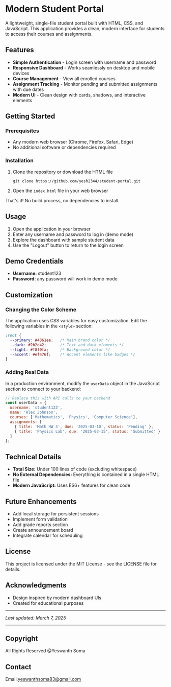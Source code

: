 # Modern Student Portal

A lightweight, single-file student portal built with HTML, CSS, and JavaScript. This application provides a clean, modern interface for students to access their courses and assignments.


## Features

- **Simple Authentication** - Login screen with username and password
- **Responsive Dashboard** - Works seamlessly on desktop and mobile devices
- **Course Management** - View all enrolled courses
- **Assignment Tracking** - Monitor pending and submitted assignments with due dates
- **Modern UI** - Clean design with cards, shadows, and interactive elements

## Getting Started

### Prerequisites

- Any modern web browser (Chrome, Firefox, Safari, Edge)
- No additional software or dependencies required

### Installation

1. Clone the repository or download the HTML file
   ```
   git clone https://github.com/yesh2344/student-portal.git
   ```
   
2. Open the `index.html` file in your web browser

That's it! No build process, no dependencies to install.

## Usage

1. Open the application in your browser
2. Enter any username and password to log in (demo mode)
3. Explore the dashboard with sample student data
4. Use the "Logout" button to return to the login screen

## Demo Credentials

- **Username:** student123
- **Password:** any password will work in demo mode

## Customization

### Changing the Color Scheme

The application uses CSS variables for easy customization. Edit the following variables in the `<style>` section:

```css
:root {
  --primary: #4361ee;   /* Main brand color */
  --dark: #2b2d42;      /* Text and dark elements */
  --light: #f8f9fa;     /* Background color */
  --accent: #ef476f;    /* Accent elements like badges */
}
```

### Adding Real Data

In a production environment, modify the `userData` object in the JavaScript section to connect to your backend:

```javascript
// Replace this with API calls to your backend
const userData = {
  username: 'student123',
  name: 'Alex Johnson',
  courses: ['Mathematics', 'Physics', 'Computer Science'],
  assignments: [
    { title: 'Math HW 3', due: '2025-03-10', status: 'Pending' }, 
    { title: 'Physics Lab', due: '2025-03-15', status: 'Submitted' }
  ]
};
```

## Technical Details

- **Total Size:** Under 100 lines of code (excluding whitespace)
- **No External Dependencies:** Everything is contained in a single HTML file
- **Modern JavaScript:** Uses ES6+ features for clean code

## Future Enhancements

- Add local storage for persistent sessions
- Implement form validation
- Add grade reports section
- Create announcement board
- Integrate calendar for scheduling

## License

This project is licensed under the MIT License - see the LICENSE file for details.

## Acknowledgments

- Design inspired by modern dashboard UIs
- Created for educational purposes

---

*Last updated: March 7, 2025*

---

## Copyright

All Rights Reserved @Yeswanth Soma

## Contact

Email:yeswanthsoma83@gmail.com
